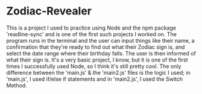 # Zodiac-Revealer
This is a project I used to practice using Node and the npm package 'readline-sync' and is one of the first such projects I worked on. The program runs in the terminal and the user can input things like their name, a confirmation that they're ready to find out what their Zodiac sign is, and select the date range where their birthday falls. The user is then informed of what their sign is. It's a very basic project, I know, but it is one of the first times I successfully used Node, so I think it's still pretty cool. The only difference between the 'main.js' & the 'main2.js' files is the logic I used; in 'main.js', I used if/else if statements and in 'main2.js', I used the Switch Method.
